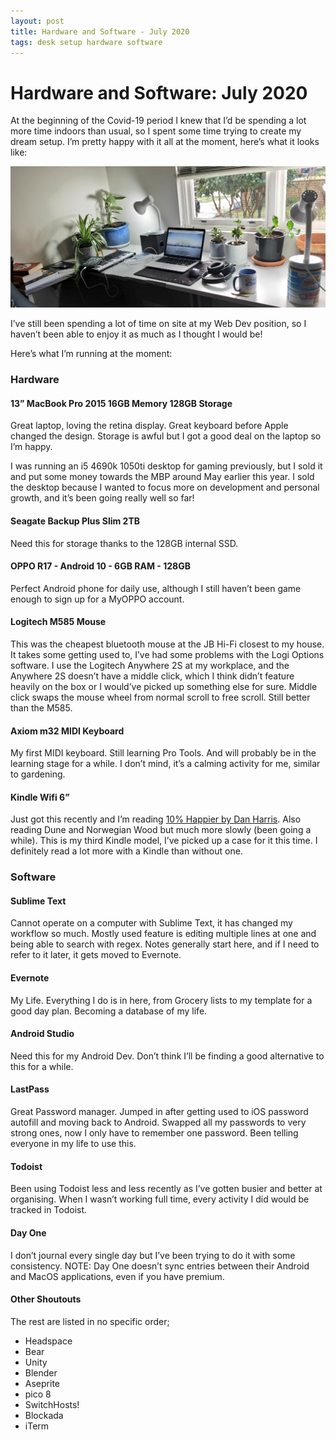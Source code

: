 ```yaml
---
layout: post
title: Hardware and Software - July 2020
tags: desk setup hardware software
---
```


# Hardware and Software: July 2020
At the beginning of the Covid-19 period I knew that I’d be spending a lot more time indoors than usual, so I spent some time trying to create my dream setup. I’m pretty happy with it all at the moment, here’s what it looks like: 

![My Desk Setup](https://raw.githubusercontent.com/mik3ds/mik3ds.github.io/master/images/desk.jpeg)

I’ve still been spending a lot of time on site at my Web Dev position, so I haven’t been able to enjoy it as much as I thought I would be!

Here’s what I’m running at the moment: 

### Hardware 
#### 13” MacBook Pro 2015 16GB Memory 128GB Storage 

Great laptop, loving the retina display. Great keyboard before Apple changed the design. Storage is awful but I got a good deal on the laptop so I’m happy.

I was running an i5 4690k 1050ti desktop for gaming previously, but I sold it and put some money towards the MBP around May earlier this year. I sold the desktop because I wanted to focus more on development and personal growth, and it’s been going really well so far!

#### Seagate Backup Plus Slim 2TB
Need this for storage thanks to the 128GB internal SSD.

#### OPPO R17 - Android 10 - 6GB RAM - 128GB
Perfect Android phone for daily use, although I still haven’t been game enough to sign up for a MyOPPO account.

#### Logitech M585 Mouse
This was the cheapest bluetooth mouse at the JB Hi-Fi closest to my house. It takes some getting used to, I’ve had some problems with the Logi Options software. 
I use the Logitech Anywhere 2S at my workplace, and the Anywhere 2S doesn’t have a middle click, which I think didn’t feature heavily on the box or I would’ve picked up something else for sure. Middle click swaps the mouse wheel from normal scroll to free scroll. Still better than the M585.

#### Axiom m32 MIDI Keyboard
My first MIDI keyboard. Still learning Pro Tools. And will probably be in the learning stage for a while. I don’t mind, it’s a calming activity for me, similar to gardening. 

#### Kindle Wifi 6”
Just got this recently and I’m reading [10% Happier by Dan Harris](https://www.amazon.com.au/10-Happier-Self-Help-Actually-Works/dp/0062265431). Also reading Dune and Norwegian Wood but much more slowly (been going a while).  This is my third Kindle model, I’ve picked up a case for it this time. I definitely read a lot more with a Kindle than without one.

### Software

#### Sublime Text
Cannot operate on a computer with Sublime Text, it has changed my workflow so much. Mostly used feature is editing multiple lines at one and being able to search with regex. Notes generally start here, and if I need to refer to it later, it gets moved to Evernote.

#### Evernote
My Life. Everything I do is in here, from Grocery lists to my template for a good day plan. Becoming a database of my life.

#### Android Studio
Need this for my Android Dev. Don’t think I’ll be finding a good alternative to this for a while.

#### LastPass
Great Password manager. Jumped in after getting used to iOS password autofill and moving back to Android. Swapped all my passwords to very strong ones, now I only have to remember one password. Been telling everyone in my life to use this.

#### Todoist
Been using Todoist less and less recently as I’ve gotten busier and better at organising. When I wasn’t working full time, every activity I did would be tracked in Todoist.

#### Day One
I don’t journal every single day but I’ve been trying to do it with some consistency. NOTE: Day One doesn’t sync entries between their Android and MacOS applications, even if you have premium. 

#### Other Shoutouts
The rest are listed in no specific order;
* Headspace
* Bear
* Unity 
* Blender 
* Aseprite 
* pico 8 
* SwitchHosts!
* Blockada
* iTerm
